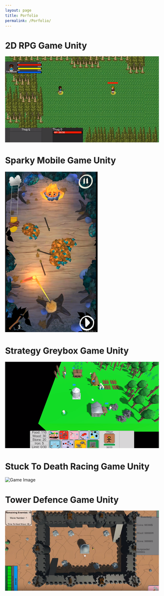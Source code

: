 ```yaml
---
layout: page
title: Porfolio
permalink: /Porfolio/
---
```

<body><div class="post-content">
<h1>2D RPG Game Unity</h1>
<img src="2dRPG.PNG" alt="Game Image">	
<h1>Sparky Mobile Game Unity</h1>
<img src="SparkyPic1.PNG" alt="Game Image">	
<h1>Strategy Greybox Game Unity</h1>
<img src="Strategy.PNG" alt="Game Image">	
<h1>Stuck To Death Racing Game Unity</h1>
<img src="stuck2" alt="Game Image">	
<h1>Tower Defence Game Unity</h1>
<img src="TowerDef.PNG" alt="Game Image">		
</div>
</body>
